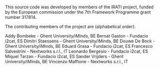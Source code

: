 This source code was developed by members of the IRATI project, funded by
the European commission under the 7th Framework Programme grant number 317814. 

The contributing members of the project are (alphabetical order):

Addy Bombeke          - Ghent University/iMinds, BE
Bernat Gaston         - Fundacio i2cat, ES
Dimitri Staessens     - Ghent University/iMinds, BE
Douwe De Bock         - Ghent University/iMinds, BE
Eduard Grasa          - Fundacio i2cat, ES
Francesco Salvestrini - Nextworks s.r.l., IT
Leonardo Bergesio     - Fundacio i2cat, ES
Miquel Tarzan         - Fundacio i2cat, ES
Sander Vrijders       - Ghent University/iMinds, BE
Vincenzo Maffione     - Nextworks s.r.l., IT
